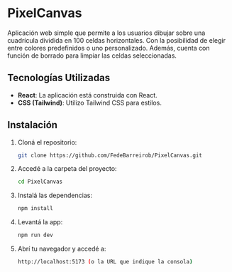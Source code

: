 # PixelCanvas

Aplicación web simple que permite a los usuarios dibujar sobre una cuadrícula dividida en 100 celdas horizontales. Con la posibilidad de elegir entre colores predefinidos o uno  personalizado. Además, cuenta con función de borrado para limpiar las celdas seleccionadas.

## Tecnologías Utilizadas

- **React**: La aplicación está construida con React.
- **CSS (Tailwind)**: Utilizo Tailwind CSS para estilos.

## Instalación

1. Cloná el repositorio:
   ```bash
   git clone https://github.com/FedeBarreirob/PixelCanvas.git

2. Accedé a la carpeta del proyecto:
   ```bash
   cd PixelCanvas

3. Instalá las dependencias:
    ```bash
    npm install

4. Levantá la app:
    ```bash
    npm run dev

5. Abrí tu navegador y accedé a:
    ```bash
    http://localhost:5173 (o la URL que indique la consola)


